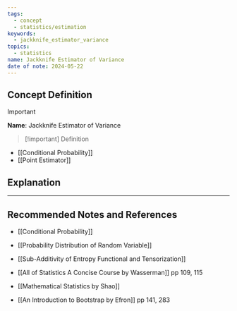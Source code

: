 ```yaml
---
tags:
  - concept
  - statistics/estimation
keywords:
  - jackknife_estimator_variance
topics:
  - statistics
name: Jackknife Estimator of Variance
date of note: 2024-05-22
---
```


## Concept Definition

>[!important]
>**Name**: Jackknife Estimator of Variance

>[!important] Definition


- [[Conditional Probability]]
- [[Point Estimator]]

## Explanation












-----------
##  Recommended Notes and References

- [[Conditional Probability]]
- [[Probability Distribution of Random Variable]]


- [[Sub-Additivity of Entropy Functional and Tensorization]]


- [[All of Statistics A Concise Course by Wasserman]] pp 109, 115
- [[Mathematical Statistics by Shao]]
- [[An Introduction to Bootstrap by Efron]] pp 141, 283